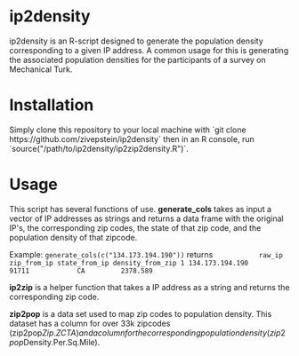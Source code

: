 # ip2density
ip2density is an R-script designed to generate the population density corresponding to a given IP address. A common usage for this is generating the associated population densities for the participants of a survey on Mechanical Turk. 

<h1>Installation</h1>
Simply clone this repository to your local machine with `git clone https://github.com/zivepstein/ip2density` then in an R console, run `source("/path/to/ip2density/ip2zip2density.R")`.

<h1>Usage</h1>
This script has several functions of use.
<b>generate_cols</b> takes as input a vector of IP addresses as strings and returns a data frame with the original IP's, the corresponding zip codes, the state of that zip code, and the population density of that zipcode. 

Example:
`generate_cols(c("134.173.194.190"))` returns `           raw_ip zip_from_ip state_from_ip density_from_zip
1 134.173.194.190       91711            CA         2378.589`

<b>ip2zip</b> is a helper function that takes a IP address as a string and returns the corresponding zip code. 

<b>zip2pop</b> is a data set used to map zip codes to population density. This dataset has a column for over 33k zipcodes (zip2pop$Zip.ZCTA) and a column for the corresponding population density (zip2pop$Density.Per.Sq.Mile).
